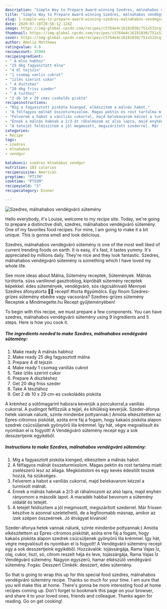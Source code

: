 ```yaml
---
description: "Simple Way to Prepare Award-winning Szedres, málnahabos vendégváró sütemény"
title: "Simple Way to Prepare Award-winning Szedres, málnahabos vendégváró sütemény"
slug: 1-simple-way-to-prepare-award-winning-szedres-malnahabos-vendegvaro-sutemeny
date: 2020-07-18T20:56:12.124Z
image: https://img-global.cpcdn.com/recipes/c5764e4c16181030/751x532cq70/szedres-malnahabos-vendegvaro-sutemeny-recept-foto.jpg
thumbnail: https://img-global.cpcdn.com/recipes/c5764e4c16181030/751x532cq70/szedres-malnahabos-vendegvaro-sutemeny-recept-foto.jpg
cover: https://img-global.cpcdn.com/recipes/c5764e4c16181030/751x532cq70/szedres-malnahabos-vendegvaro-sutemeny-recept-foto.jpg
author: Amelia Matthews
ratingvalue: 4.6
reviewcount: 35994
recipeingredient:
- " A mlns habhoz"
- "25 dkg fagyasztott mlna"
- "4 dl tejszin"
- "1 csomag vanlis cukrot"
- "ízlés szerint cukor"
- " A dsztshez"
- "20 dkg friss szeder"
- " A tszthoz"
- "2 db 10 x 29 cmes csokolds piskta"
recipeinstructions:
- "Míg a fagyasztott piskóta kienged, elkészítem a málnás habot."
- "A félfagyos málnát összeturmixolom. Magas pektin és rost tartalma miatt zselészerű lesz az állaga. Megkóstolom és egy kevés édesítőt teszek hozzá, ha szükséges."
- "Felverem a habot a vaníliás cukorral, majd belekavarom kézzel a turmixolt málnát."
- "Ennek a málnás habnak a 2/3-át ráhalmozom az alsó lapra, majd enyhén rányomom a második lapot. A maradék habbal bevonom a sütemény oldalát és tetejét."
- "A tetejét feldíszítem a jól megmosott, megszárított szederrel. Már frissen készítve is azonnal szeletelhető, de a legfinomabb másnap, amikor az ízek szépen összeérnek. Jó étvágyat kívánok!"
categories:
- Recipe
tags:
- szedres
- mlnahabos
- vendgvr

katakunci: szedres mlnahabos vendgvr 
nutrition: 103 calories
recipecuisine: American
preptime: "PT17M"
cooktime: "PT55M"
recipeyield: "3"
recipecategory: Dinner

---
```



![Szedres, málnahabos vendégváró sütemény](https://img-global.cpcdn.com/recipes/c5764e4c16181030/751x532cq70/szedres-malnahabos-vendegvaro-sutemeny-recept-foto.jpg)

Hello everybody, it's Louise, welcome to my recipe site. Today, we're going to prepare a distinctive dish, szedres, málnahabos vendégváró sütemény. One of my favorites food recipes. For mine, I am going to make it a bit unique. This is gonna smell and look delicious.

Szedres, málnahabos vendégváró sütemény is one of the most well liked of current trending foods on earth. It is easy, it's fast, it tastes yummy. It's appreciated by millions daily. They're nice and they look fantastic. Szedres, málnahabos vendégváró sütemény is something which I have loved my whole life.

See more ideas about Málna, Sütemény receptek, Sütemények. Málnás túrótorta. süss vanilinnel gasztroblog, kipróbált sütemény receptek képekkel. édes sütemények, vendégváró, sós rágcsálnivaló Mennyei Szedres áfonyatorta 💜🖤 recept! #torta #gyümölcs. Egy finom Szedres-grízes sütemény ebédre vagy vacsorára? Szedres-grízes sütemény Receptek a Mindmegette.hu Recept gyűjteményében!


To begin with this recipe, we must prepare a few components. You can have szedres, málnahabos vendégváró sütemény using 9 ingredients and 5 steps. Here is how you cook it.

<!--inarticleads1-->

##### The ingredients needed to make Szedres, málnahabos vendégváró sütemény:

1. Make ready  A málnás habhoz
1. Make ready 25 dkg fagyasztott málna
1. Prepare 4 dl tejszin
1. Make ready 1 csomag vaníliás cukrot
1. Take ízlés szerint cukor
1. Prepare  A díszítéshez
1. Get 20 dkg friss szeder
1. Take  A tésztához
1. Get 2 db 10 x 29 cm-es csokoládés piskóta


A krémhez a sütőmagarint habosra keverjük a porcukorral,a vaníliás cukorral. A pudingot felfőzzük a tejjel, és kihűlésig keverjük. Szeder-áfonya hetek vannak nálunk, szinte mindenbe pottyannak:) Amióta elkészítettem az Epres-citromos piskótát, azóta erre fáj a fogam, hogy kakaós piskóta alapon szedrek csücsüljenek gyönyörű lila krémmel. Így hát, végre megvalósult és nyomban el is fogyott! A Vendégváró sütemény recept egy a sok desszertjeink egyikéből. 

<!--inarticleads2-->

##### Instructions to make Szedres, málnahabos vendégváró sütemény:

1. Míg a fagyasztott piskóta kienged, elkészítem a málnás habot.
1. A félfagyos málnát összeturmixolom. Magas pektin és rost tartalma miatt zselészerű lesz az állaga. Megkóstolom és egy kevés édesítőt teszek hozzá, ha szükséges.
1. Felverem a habot a vaníliás cukorral, majd belekavarom kézzel a turmixolt málnát.
1. Ennek a málnás habnak a 2/3-át ráhalmozom az alsó lapra, majd enyhén rányomom a második lapot. A maradék habbal bevonom a sütemény oldalát és tetejét.
1. A tetejét feldíszítem a jól megmosott, megszárított szederrel. Már frissen készítve is azonnal szeletelhető, de a legfinomabb másnap, amikor az ízek szépen összeérnek. Jó étvágyat kívánok!


Szeder-áfonya hetek vannak nálunk, szinte mindenbe pottyannak:) Amióta elkészítettem az Epres-citromos piskótát, azóta erre fáj a fogam, hogy kakaós piskóta alapon szedrek csücsüljenek gyönyörű lila krémmel. Így hát, végre megvalósult és nyomban el is fogyott! A Vendégváró sütemény recept egy a sok desszertjeink egyikéből. Hozzávalók: tojássárgája, Rama Vajas Íz, olaj, cukor, liszt, só, citrom reszelt héja és leve, tojássárgája, Rama Vajas Íz Vendégváró sütemény. Nagyon egyszerű, hamar elkészülő vendégváró sütemény. Fogás: Desszert Cimkék: desszert, édes sütemény. 

So that is going to wrap this up for this special food szedres, málnahabos vendégváró sütemény recipe. Thanks so much for your time. I am sure that you will make this at home. There's gonna be more interesting food at home recipes coming up. Don't forget to bookmark this page on your browser, and share it to your loved ones, friends and colleague. Thanks again for reading. Go on get cooking!
